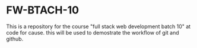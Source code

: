 # FW-BTACH-10
This is a  repository for the course "full stack web development batch 10" at code for cause.
this will be used to demostrate the workflow of git and github.